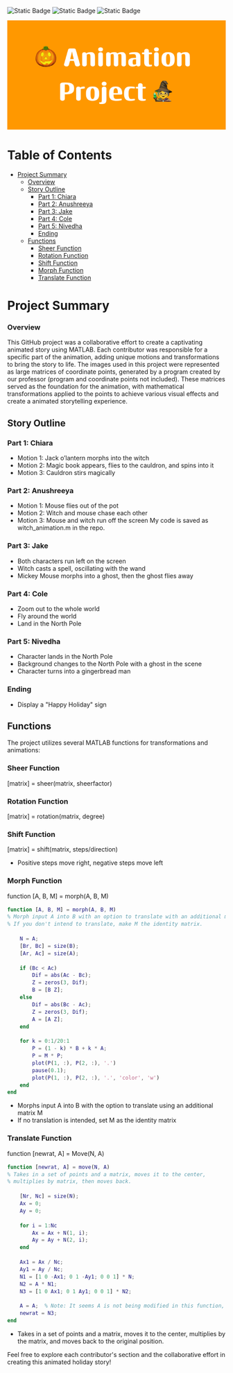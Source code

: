 ![Static Badge](https://img.shields.io/badge/2022-orange)
![Static Badge](https://img.shields.io/badge/Finished%20-green)
![Static Badge](https://img.shields.io/badge/JMP-blue)

![Thumbnail](https://raw.githubusercontent.com/4nuG/Animation-Project/main/Animation_Project.png)

# Table of Contents

- [Project Summary](#project-summary)
  - [Overview](#overview)
  - [Story Outline](#story-outline)
    - [Part 1: Chiara](#part-1-chiara)
    - [Part 2: Anushreeya](#part-2-anushreeya)
    - [Part 3: Jake](#part-3-jake)
    - [Part 4: Cole](#part-4-cole)
    - [Part 5: Nivedha](#part-5-nivedha)
    - [Ending](#ending)
  - [Functions](#functions)
    - [Sheer Function](#sheer-function)
    - [Rotation Function](#rotation-function)
    - [Shift Function](#shift-function)
    - [Morph Function](#morph-function)
    - [Translate Function](#translate-function)

# Project Summary
### Overview
This GitHub project was a collaborative effort to create a captivating animated story using MATLAB. Each contributor was responsible for a specific part of the animation, adding unique motions and transformations to bring the story to life.
The images used in this project were represented as large matrices of coordinate points, generated by a program created by our professor (program and coordinate points not included). These matrices served as the foundation for the animation, with mathematical transformations applied to the points to achieve various visual effects and create a animated storytelling experience.

## Story Outline

### Part 1: Chiara
- Motion 1: Jack o’lantern morphs into the witch
- Motion 2: Magic book appears, flies to the cauldron, and spins into it
- Motion 3: Cauldron stirs magically

### Part 2: Anushreeya
- Motion 1: Mouse flies out of the pot
- Motion 2: Witch and mouse chase each other
- Motion 3: Mouse and witch run off the screen
My code is saved as witch_animation.m in the repo. 

### Part 3: Jake
- Both characters run left on the screen
- Witch casts a spell, oscillating with the wand
- Mickey Mouse morphs into a ghost, then the ghost flies away

### Part 4: Cole
- Zoom out to the whole world
- Fly around the world
- Land in the North Pole

### Part 5: Nivedha
- Character lands in the North Pole
- Background changes to the North Pole with a ghost in the scene
- Character turns into a gingerbread man

### Ending
- Display a "Happy Holiday" sign

## Functions
The project utilizes several MATLAB functions for transformations and animations:

### Sheer Function
[matrix] = sheer(matrix, sheerfactor)

### Rotation Function
[matrix] = rotation(matrix, degree)

### Shift Function
[matrix] = shift(matrix, steps/direction)

- Positive steps move right, negative steps move left

### Morph Function
function [A, B, M] = morph(A, B, M)

```matlab
function [A, B, M] = morph(A, B, M)
% Morph input A into B with an option to translate with an additional matrix M.
% If you don't intend to translate, make M the identity matrix.

    N = A;
    [Br, Bc] = size(B);
    [Ar, Ac] = size(A);

    if (Bc < Ac)
        Dif = abs(Ac - Bc);
        Z = zeros(3, Dif);
        B = [B Z];
    else
        Dif = abs(Bc - Ac);
        Z = zeros(3, Dif);
        A = [A Z];
    end

    for k = 0:1/20:1
        P = (1 - k) * B + k * A;
        P = M * P;
        plot(P(1, :), P(2, :), '.')
        pause(0.1);
        plot(P(1, :), P(2, :), '.', 'color', 'w')
    end
end
```

- Morphs input A into B with the option to translate using an additional matrix M
- If no translation is intended, set M as the identity matrix

### Translate Function
function [newrat, A] = Move(N, A)

```matlab
function [newrat, A] = move(N, A)
% Takes in a set of points and a matrix, moves it to the center,
% multiplies by matrix, then moves back.

    [Nr, Nc] = size(N);
    Ax = 0;
    Ay = 0;

    for i = 1:Nc
        Ax = Ax + N(1, i);
        Ay = Ay + N(2, i);
    end

    Ax1 = Ax / Nc;
    Ay1 = Ay / Nc;
    N1 = [1 0 -Ax1; 0 1 -Ay1; 0 0 1] * N;
    N2 = A * N1;
    N3 = [1 0 Ax1; 0 1 Ay1; 0 0 1] * N2;
    
    A = A;  % Note: It seems A is not being modified in this function, you may want to check if this assignment is necessary.
    newrat = N3;
end
```

- Takes in a set of points and a matrix, moves it to the center, multiplies by the matrix, and moves back to the original position.

Feel free to explore each contributor's section and the collaborative effort in creating this animated holiday story!
